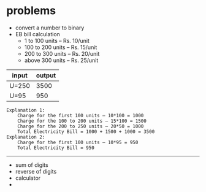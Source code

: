 # problems

- convert a number to binary
- EB bill calculation
  - 1 to 100 units – Rs. 10/unit
  - 100 to 200 units – Rs. 15/unit
  - 200 to 300 units – Rs. 20/unit
  - above 300 units – Rs. 25/unit

|input  |output  |
|---------|---------|
| U=250   |  3500       |
| U=95    |  950       |

    Explanation 1: 
        Charge for the first 100 units – 10*100 = 1000 
        Charge for the 100 to 200 units – 15*100 = 1500 
        Charge for the 200 to 250 units – 20*50 = 1000 
        Total Electricity Bill = 1000 + 1500 + 1000 = 3500
    Explanation 2: 
        Charge for the first 100 units – 10*95 = 950 
        Total Electricity Bill = 950 
---

- sum of digits
- reverse of digits
- calculator
-
